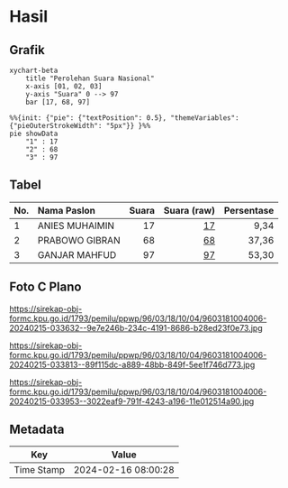 # Hasil

## Grafik

```mermaid
xychart-beta
    title "Perolehan Suara Nasional"
    x-axis [01, 02, 03]
    y-axis "Suara" 0 --> 97
    bar [17, 68, 97]
```

```mermaid
%%{init: {"pie": {"textPosition": 0.5}, "themeVariables": {"pieOuterStrokeWidth": "5px"}} }%%
pie showData
    "1" : 17
    "2" : 68
    "3" : 97
```

## Tabel

| No. | Nama Paslon    | Suara | Suara (raw) | Persentase |
|:--- |:-------------- | -----:| -----------:| ----------:|
| 1   | ANIES MUHAIMIN | 17    | [17][p-1]   | 9,34       |
| 2   | PRABOWO GIBRAN | 68    | [68][p-2]   | 37,36      |
| 3   | GANJAR MAHFUD  | 97    | [97][p-3]   | 53,30      |


[p-1]: https://github.com/gigit-pemilu/pemilu-2024/blob/main/pilpres/hitung-suara/sub/96-papua-barat-daya/sub/03-raja-ampat/sub/18-kota-waisai/sub/1004-warmasen/sub/006-tps/sub/paslon-1.txt
[p-2]: https://github.com/gigit-pemilu/pemilu-2024/blob/main/pilpres/hitung-suara/sub/96-papua-barat-daya/sub/03-raja-ampat/sub/18-kota-waisai/sub/1004-warmasen/sub/006-tps/sub/paslon-2.txt
[p-3]: https://github.com/gigit-pemilu/pemilu-2024/blob/main/pilpres/hitung-suara/sub/96-papua-barat-daya/sub/03-raja-ampat/sub/18-kota-waisai/sub/1004-warmasen/sub/006-tps/sub/paslon-3.txt

## Foto C Plano

https://sirekap-obj-formc.kpu.go.id/1793/pemilu/ppwp/96/03/18/10/04/9603181004006-20240215-033632--9e7e246b-234c-4191-8686-b28ed23f0e73.jpg

https://sirekap-obj-formc.kpu.go.id/1793/pemilu/ppwp/96/03/18/10/04/9603181004006-20240215-033813--89f115dc-a889-48bb-849f-5ee1f746d773.jpg

https://sirekap-obj-formc.kpu.go.id/1793/pemilu/ppwp/96/03/18/10/04/9603181004006-20240215-033953--3022eaf9-791f-4243-a196-11e012514a90.jpg


## Metadata

| Key        | Value               |
| ---------- | ------------------- |
| Time Stamp | 2024-02-16 08:00:28 |



